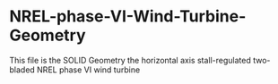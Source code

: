 # NREL-phase-VI-Wind-Turbine-Geometry
This file is the SOLID Geometry the horizontal axis stall-regulated two-bladed NREL phase VI wind turbine
